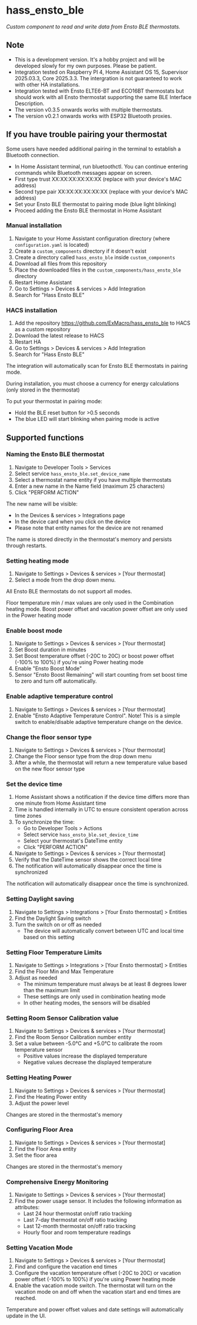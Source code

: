 # hass_ensto_ble
_Custom component to read and write data from Ensto BLE thermostats._

## Note
- This is a development version. It's a hobby project and will be developed slowly for my own purposes. Please be patient.
- Integration tested on Raspberry PI 4, Home Assistant OS 15, Supervisor 2025.03.3, Core 2025.3.3. The intergration is not guaranteed to work with other HA installations.
- Integration tested with Ensto ELTE6-BT and ECO16BT thermostats but should work with all Ensto thermostat supporting the same BLE Interface Description.
- The version v0.3.5 onwards works with multiple thermostats.
- The version v0.2.1 onwards works with ESP32 Bluetooth proxies.


## If you have trouble pairing your thermostat
Some users have needed additional pairing in the terminal to establish a Bluetooth connection.

- In Home Assistant terminal, run bluetoothctl. You can continue entering commands while Bluetooth messages appear on screen.
- First type trust XX:XX:XX:XX:XX:XX (replace with your device's MAC address)
- Second type pair XX:XX:XX:XX:XX:XX (replace with your device's MAC address)
- Set your Ensto BLE thermostat to pairing mode (blue light blinking)
- Proceed adding the Ensto BLE thermostat in Home Assistant

### Manual installation

1. Navigate to your Home Assistant configuration directory (where `configuration.yaml` is located)
2. Create a `custom_components` directory if it doesn't exist
3. Create a directory called `hass_ensto_ble` inside `custom_components`
4. Download all files from this repository
5. Place the downloaded files in the `custom_components/hass_ensto_ble` directory
6. Restart Home Assistant
7. Go to Settings > Devices & services > Add Integration
8. Search for "Hass Ensto BLE"

### HACS installation
1. Add the repository https://github.com/ExMacro/hass_ensto_ble to HACS as a custom repository
2. Download the latest release to HACS
3. Restart HA
4. Go to Settings > Devices & services > Add Integration
5. Search for "Hass Ensto BLE"

The integration will automatically scan for Ensto BLE thermostats in pairing mode.

During installation, you must choose a currency for energy calculations (only stored in the thermostat)

To put your thermostat in pairing mode:
- Hold the BLE reset button for >0.5 seconds
- The blue LED will start blinking when pairing mode is active

## Supported functions
### Naming the Ensto BLE thermostat

1. Navigate to Developer Tools > Services
2. Select service `hass_ensto_ble.set_device_name`
3. Select a thermostat name entity if you have multiple thermostats
4. Enter a new name in the Name field (maximum 25 characters)
5. Click "PERFORM ACTION"

The new name will be visible:
- In the Devices & services > Integrations page
- In the device card when you click on the device
- Please note that entity names for the device are not renamed

The name is stored directly in the thermostat's memory and persists through restarts.

### Setting heating mode
1. Navigate to Settings > Devices & services > [Your thermostat]
2. Select a mode from the drop down menu.

All Ensto BLE thermostats do not support all modes.

Floor temperature min / max values are only used in the Combination heating mode.
Boost power offset and vacation power offset are only used in the Power heating mode

### Enable boost mode
1. Navigate to Settings > Devices & services > [Your thermostat]
2. Set Boost duration in minutes
3. Set Boost temperature offset (-20C to 20C) or boost power offset (-100% to 100%) if you're using Power heating mode
4. Enable "Ensto Boost Mode"
5. Sensor "Ensto Boost Remaining" will start counting from set boost time to zero and turn off automatically.

### Enable adaptive temperature control
1. Navigate to Settings > Devices & services > [Your thermostat]
2. Enable "Ensto Adaptive Temperature Control". Note! This is a simple switch to enable/disable adaptive temperature change on the device.

### Change the floor sensor type
1. Navigate to Settings > Devices & services > [Your thermostat]
2. Change the Floor sensor type from the drop down menu
3. After a while, the thermostat will return a new temperature value based on the new floor sensor type

### Set the device time
1. Home Assistant shows a notification if the device time differs more than one minute from Home Assistant time
2. Time is handled internally in UTC to ensure consistent operation across time zones
3. To synchronize the time:
   - Go to Developer Tools > Actions
   - Select service `hass_ensto_ble.set_device_time`
   - Select your thermostat's DateTime entity
   - Click "PERFORM ACTION"
4. Navigate to Settings > Devices & services > [Your thermostat]
5. Verify that the DateTime sensor shows the correct local time
6. The notification will automatically disappear once the time is synchronized

The notification will automatically disappear once the time is synchronized.

### Setting Daylight saving

1. Navigate to Settings > Integrations > [Your Ensto thermostat] > Entities
2. Find the Daylight Saving switch
4. Turn the switch on or off as needed
   - The device will automatically convert between UTC and local time based on this setting

### Setting Floor Temperature Limits
1. Navigate to Settings > Integrations > [Your Ensto thermostat] > Entities
2. Find the Floor Min and Max Temperature
3. Adjust as needed
   - The minimum temperature must always be at least 8 degrees lower than the maximum limit
   - These settings are only used in combination heating mode
   - In other heating modes, the sensors will be disabled

### Setting Room Sensor Calibration value
1. Navigate to Settings > Devices & services > [Your thermostat]
2. Find the Room Sensor Calibration number entity
3. Set a value between -5.0°C and +5.0°C to calibrate the room temperature sensor
   - Positive values increase the displayed temperature
   - Negative values decrease the displayed temperature

### Setting Heating Power
1. Navigate to Settings > Devices & services > [Your thermostat]
2. Find the Heating Power entity
3. Adjust the power level

Changes are stored in the thermostat's memory

### Configuring Floor Area
1. Navigate to Settings > Devices & services > [Your thermostat]
2. Find the Floor Area entity
3. Set the floor area

Changes are stored in the thermostat's memory

### Comprehensive Energy Monitoring
1. Navigate to Settings > Devices & services > [Your thermostat]
2. Find the power usage sensor. It includes the following information as attributes:
   - Last 24 hour thermostat on/off ratio tracking
   - Last 7-day thermostat on/off ratio tracking
   - Last 12-month thermostat on/off ratio tracking
   - Hourly floor and room temperature readings

### Setting Vacation Mode
1. Navigate to Settings > Devices & services > [Your thermostat]
2. Find and configure the vacation end times
3. Configure the vacation temperature offset (-20C to 20C) or vacation power offset (-100% to 100%) if you're using Power heating mode
4. Enable the vacation mode switch. The thermostat will turn on the vacation mode on and off when the vacation start and end times are reached.

Temperature and power offset values and date settings will automatically update in the UI.
